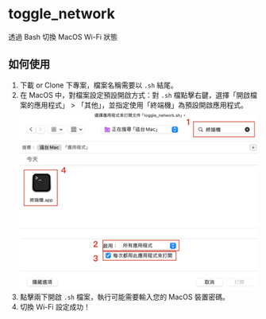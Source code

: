 # toggle_network

透過 Bash 切換 MacOS Wi-Fi 狀態

## 如何使用

1. 下載 or Clone 下專案，檔案名稱需要以 `.sh` 結尾。
2. 在 MacOS 中，對檔案設定預設開啟方式：對 `.sh` 檔點擊右鍵，選擇「開啟檔案的應用程式」 > 「其他」，並指定使用「終端機」為預設開啟應用程式。
![設定應用程式預設開啟方式](/Image01.jpg)
3. 點擊兩下開啟 `.sh` 檔案，執行可能需要輸入您的 MacOS 裝置密碼。
4. 切換 Ｗi-Fi 設定成功！

